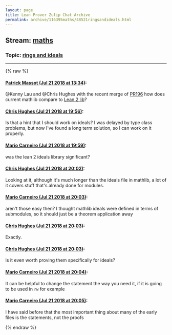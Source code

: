 ```yaml
---
layout: page
title: Lean Prover Zulip Chat Archive 
permalink: archive/116395maths/48521ringsandideals.html
---
```


## Stream: [maths](index.html)
### Topic: [rings and ideals](48521ringsandideals.html)

---


{% raw %}
#### [ Patrick Massot (Jul 21 2018 at 13:34)](https://leanprover.zulipchat.com/#narrow/stream/116395-maths/topic/rings%20and%20ideals/near/130050846):
<p><span class="user-mention" data-user-id="110064">@Kenny Lau</span> and <span class="user-mention" data-user-id="110044">@Chris Hughes</span> with the recent merge of <a href="https://github.com/leanprover/mathlib/pull/196" target="_blank" title="https://github.com/leanprover/mathlib/pull/196">PR196</a> how does current mathlib compare to <a href="https://github.com/leanprover/lean2/blob/master/library/theories/commutative_algebra/ideal.lean" target="_blank" title="https://github.com/leanprover/lean2/blob/master/library/theories/commutative_algebra/ideal.lean">Lean 2 lib</a>?</p>

#### [ Chris Hughes (Jul 21 2018 at 19:56)](https://leanprover.zulipchat.com/#narrow/stream/116395-maths/topic/rings%20and%20ideals/near/130064086):
<p>Is that a hint that I should work on ideals? I was delayed by type class problems, but now I've found a long term solution, so I can work on it properly.</p>

#### [ Mario Carneiro (Jul 21 2018 at 19:59)](https://leanprover.zulipchat.com/#narrow/stream/116395-maths/topic/rings%20and%20ideals/near/130064153):
<p>was the lean 2 ideals library significant?</p>

#### [ Chris Hughes (Jul 21 2018 at 20:02)](https://leanprover.zulipchat.com/#narrow/stream/116395-maths/topic/rings%20and%20ideals/near/130064270):
<p>Looking at it, although it's much longer than the ideals file in mathlib, a lot of it covers stuff that's already done for modules.</p>

#### [ Mario Carneiro (Jul 21 2018 at 20:03)](https://leanprover.zulipchat.com/#narrow/stream/116395-maths/topic/rings%20and%20ideals/near/130064286):
<p>aren't those easy then? I thought mathlib ideals were defined in terms of submodules, so it should just be a theorem application away</p>

#### [ Chris Hughes (Jul 21 2018 at 20:03)](https://leanprover.zulipchat.com/#narrow/stream/116395-maths/topic/rings%20and%20ideals/near/130064288):
<p>Exactly.</p>

#### [ Chris Hughes (Jul 21 2018 at 20:03)](https://leanprover.zulipchat.com/#narrow/stream/116395-maths/topic/rings%20and%20ideals/near/130064291):
<p>Is it even worth proving them specifically for ideals?</p>

#### [ Mario Carneiro (Jul 21 2018 at 20:04)](https://leanprover.zulipchat.com/#narrow/stream/116395-maths/topic/rings%20and%20ideals/near/130064337):
<p>It can be helpful to change the statement the way you need it, if it is going to be used in <code>rw</code> for example</p>

#### [ Mario Carneiro (Jul 21 2018 at 20:05)](https://leanprover.zulipchat.com/#narrow/stream/116395-maths/topic/rings%20and%20ideals/near/130064346):
<p>I have said before that the most important thing about many of the early files is the statements, not the proofs</p>


{% endraw %}
